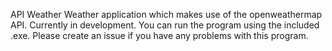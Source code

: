 API Weather
Weather application which makes use of the openweathermap API. Currently in development. You can run the program using the included .exe. Please create an issue if you have any problems with this program.
